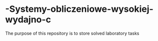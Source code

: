 # -Systemy-obliczeniowe-wysokiej-wydajno-c
The purpose of this repository is to store solved laboratory tasks
